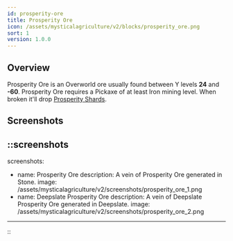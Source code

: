 ```yaml
---
id: prosperity-ore
title: Prosperity Ore
icon: /assets/mysticalagriculture/v2/blocks/prosperity_ore.png
sort: 1
version: 1.0.0
---
```


## Overview

Prosperity Ore is an Overworld ore usually found between Y levels **24** and **-60**. Prosperity Ore requires a Pickaxe of at least Iron mining level. When broken it'll drop [Prosperity Shards](../items/prosperity-shard.md). 

## Screenshots

::screenshots
---
screenshots:
  - name: Prosperity Ore
    description: A vein of Prosperity Ore generated in Stone.
    image: /assets/mysticalagriculture/v2/screenshots/prosperity_ore_1.png
  - name: Deepslate Prosperity Ore
    description: A vein of Deepslate Prosperity Ore generated in Deepslate.
    image: /assets/mysticalagriculture/v2/screenshots/prosperity_ore_2.png
---
::
